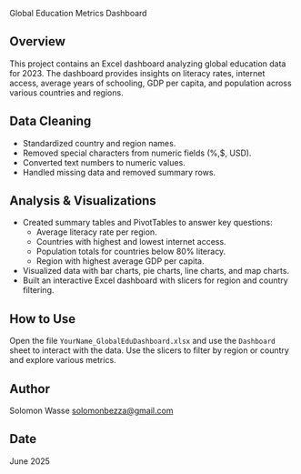 Global Education Metrics Dashboard

## Overview
This project contains an Excel dashboard analyzing global education data for 2023. The dashboard provides insights on literacy rates, internet access, average years of schooling, GDP per capita, and population across various countries and regions.

## Data Cleaning
- Standardized country and region names.
- Removed special characters from numeric fields (%,$, USD).
- Converted text numbers to numeric values.
- Handled missing data and removed summary rows.

## Analysis & Visualizations
- Created summary tables and PivotTables to answer key questions:
  - Average literacy rate per region.
  - Countries with highest and lowest internet access.
  - Population totals for countries below 80% literacy.
  - Region with highest average GDP per capita.
- Visualized data with bar charts, pie charts, line charts, and map charts.
- Built an interactive Excel dashboard with slicers for region and country filtering.

## How to Use
Open the file `YourName_GlobalEduDashboard.xlsx` and use the `Dashboard` sheet to interact with the data. Use the slicers to filter by region or country and explore various metrics.

## Author
Solomon Wasse
solomonbezza@gmail.com
## Date
June 2025
